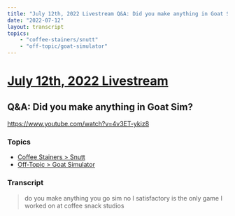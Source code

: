 ```yaml
---
title: "July 12th, 2022 Livestream Q&A: Did you make anything in Goat Sim?"
date: "2022-07-12"
layout: transcript
topics:
    - "coffee-stainers/snutt"
    - "off-topic/goat-simulator"
---
```

# [July 12th, 2022 Livestream](../2022-07-12.md)
## Q&A: Did you make anything in Goat Sim?
https://www.youtube.com/watch?v=4v3ET-ykiz8

### Topics
* [Coffee Stainers > Snutt](../topics/coffee-stainers/snutt.md)
* [Off-Topic > Goat Simulator](../topics/off-topic/goat-simulator.md)

### Transcript

> do you make anything you go sim no I satisfactory is the only game I worked on at coffee snack studios
